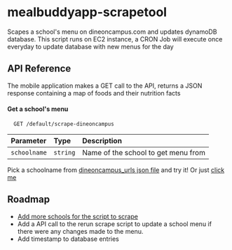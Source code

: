 # mealbuddyapp-scrapetool

Scapes a school's menu on dineoncampus.com and updates dynamoDB database. This script runs on EC2 instance, a CRON Job will execute once everyday to update database with new menus for the day

## API Reference

The mobile application makes a GET call to the API, returns a JSON response containing a map of foods and their nutrition facts

#### Get a school's menu

```http
  GET /default/scrape-dineoncampus
```

| Parameter | Type     | Description                |
| :-------- | :------- | :------------------------- |
| `schoolname` | `string` | Name of the school to get menu from |

Pick a schoolname from [dineoncampus_urls json file](https://github.com/adrinu/mealbuddyapp-backend/blob/master/dineoncampus_urls.json) and try it! Or just [click me](https://0qszzssmbk.execute-api.us-east-2.amazonaws.com/default/scrape-dineoncampus?schoolname=NYU) 

## Roadmap

- [Add more schools for the script to scrape](https://github.com/adrinu/mealbuddyapp-backend/blob/master/dineoncampus_urls.json)
- Add a API call to the rerun scrape script to update a school menu if there were any changes made to the menu.
- Add timestamp to database entries 
